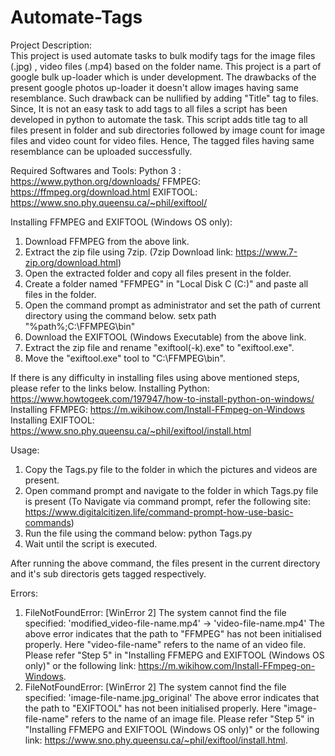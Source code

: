 # Automate-Tags
Project Description:  
This project is used automate tasks to bulk modify tags for the image files (.jpg) , video files (.mp4) based on the folder name. This project is a part of google bulk up-loader which is under development. The drawbacks of the present google photos up-loader it doesn't allow images having same resemblance. Such drawback can be nullified by adding "Title" tag to files. Since, It is not an easy task to add tags to all files a script has been developed in python to automate the task. This script adds title tag to all files present in folder and sub directories followed by image count for image files and video count for video files. Hence, The tagged files having same resemblance can be uploaded successfully.

Required Softwares and Tools:
  Python 3 : https://www.python.org/downloads/
  FFMPEG: https://ffmpeg.org/download.html
  EXIFTOOL: https://www.sno.phy.queensu.ca/~phil/exiftool/

Installing FFMPEG and EXIFTOOL (Windows OS only):
1) Download FFMPEG from the above link.
2) Extract the zip file using 7zip. (7zip Download link: https://www.7-zip.org/download.html)
3) Open the extracted folder and copy all files present in the folder.
4) Create a folder named "FFMPEG" in "Local Disk C (C:\)" and paste all files in the folder.
5) Open the command prompt as administrator and set the path of current directory using the command below.
    setx path "%path%;C:\FFMPEG\bin"
6) Download the EXIFTOOL (Windows Executable) from the above link.
7) Extract the zip file and rename "exiftool(-k).exe" to "exiftool.exe".
8) Move the "exiftool.exe" tool to "C:\FFMPEG\bin".

If there is any difficulty in installing files using above mentioned steps, please refer to the links below.
  Installing Python: https://www.howtogeek.com/197947/how-to-install-python-on-windows/
  Installing FFMPEG: https://m.wikihow.com/Install-FFmpeg-on-Windows
  Installing EXIFTOOL: https://www.sno.phy.queensu.ca/~phil/exiftool/install.html

Usage:
1) Copy the Tags.py file to the folder in which the pictures and videos are present.
2) Open command prompt and navigate to the folder in which Tags.py file is present
   (To Navigate via command prompt, refer the following site: https://www.digitalcitizen.life/command-prompt-how-use-basic-commands)
3) Run the file using the command below:
    python Tags.py
4) Wait until the script is executed.

After running the above command, the files present in the current directory and it's sub directoris gets tagged respectively.

Errors:
1) FileNotFoundError: [WinError 2] The system cannot find the file specified: 'modified_video-file-name.mp4' -> 'video-file-name.mp4'
      The above error indicates that the path to "FFMPEG" has not been initialised properly. Here "video-file-name" refers to the name         of an video file. Please refer "Step 5" in "Installing FFMEPG and EXIFTOOL (Windows OS only)" or the following link:                     https://m.wikihow.com/Install-FFmpeg-on-Windows.
2) FileNotFoundError: [WinError 2] The system cannot find the file specified: 'image-file-name.jpg_original'
      The above error indicates that the path to "EXIFTOOL" has not been initialised properly. Here "image-file-name" refers to the name       of an image file. Please refer "Step 5" in "Installing FFMEPG and EXIFTOOL (Windows OS only)" or the following link:                     https://www.sno.phy.queensu.ca/~phil/exiftool/install.html.
